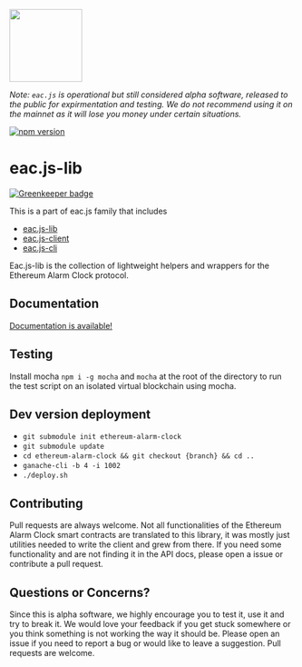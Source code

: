 [<img src="https://s3.amazonaws.com/chronologic.network/ChronoLogic_logo.svg" width="128px">](https://github.com/chronologic)

_Note: `eac.js` is operational but still considered alpha software, released to the public for expirmentation and testing. We do not recommend using it on the mainnet as it will lose you money under certain situations._ 

[![npm version](https://badge.fury.io/js/eac.js-lib.svg)](https://badge.fury.io/js/eac.js-lib)
# eac.js-lib

[![Greenkeeper badge](https://badges.greenkeeper.io/ethereum-alarm-clock/eac.js-lib.svg)](https://greenkeeper.io/)

This is a part of eac.js family that includes 
* [eac.js-lib](https://github.com/ethereum-alarm-clock/eac.js-lib)
* [eac.js-client](https://github.com/ethereum-alarm-clock/eac.js-client)
* [eac.js-cli](https://github.com/ethereum-alarm-clock/eac.js-cli)

Eac.js-lib is the collection of lightweight helpers and wrappers for the Ethereum Alarm Clock protocol.  

## Documentation

[Documentation is available!](https://ethereum-alarm-clock.github.io/eac.js-lib/)

## Testing

Install mocha `npm i -g mocha` and `mocha` at the root of the directory to run the test script on an isolated virtual blockchain using mocha.

## Dev version deployment

* `git submodule init ethereum-alarm-clock`
* `git submodule update`
* `cd ethereum-alarm-clock && git checkout {branch} && cd ..`
* `ganache-cli -b 4 -i 1002`
* `./deploy.sh`

## Contributing

Pull requests are always welcome. Not all functionalities of the Ethereum Alarm Clock smart contracts are translated to this library, it was mostly just utilities needed to write the client and grew from there. If you need some functionality and are not finding it in the API docs, please open a issue or contribute a pull request.

## Questions or Concerns?

Since this is alpha software, we highly encourage you to test it, use it and try to break it. We would love your feedback if you get stuck somewhere or you think something is not working the way it should be. Please open an issue if you need to report a bug or would like to leave a suggestion. Pull requests are welcome.
